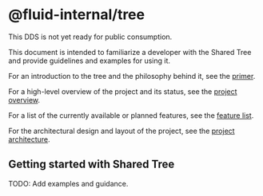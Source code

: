 # @fluid-internal/tree

This DDS is not yet ready for public consumption.

This document is intended to familiarize a developer with the Shared Tree and provide guidelines and examples for using it.

For an introduction to the tree and the philosophy behind it, see the [primer](docs/primer.md).

For a high-level overview of the project and its status, see the [project overview](docs/project%20overview.md).

For a list of the currently available or planned features, see the [feature list](docs/feature%20list.md).

For the architectural design and layout of the project, see the [project architecture](docs/project%20architecture.md).

## Getting started with Shared Tree

TODO: Add examples and guidance.
